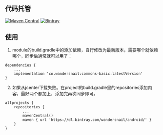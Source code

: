 ## 代码托管
[![Maven Central](https://maven-badges.herokuapp.com/maven-central/cn.wandersnail/commons-basic/badge.svg)](https://maven-badges.herokuapp.com/maven-central/cn.wandersnail/commons-basic)
[![Bintray](https://api.bintray.com/packages/wandersnail/android/commons-basic/images/download.svg) ](https://bintray.com/wandersnail/android/commons-basic/_latestVersion)


## 使用

1. module的build.gradle中的添加依赖，自行修改为最新版本，需要哪个就依赖哪个，同步后通常就可以用了：
```
dependencies {
	...
	implementation 'cn.wandersnail:commons-basic:latestVersion'
}
```

2. 如果从jcenter下载失败。在project的build.gradle里的repositories添加内容，最好两个都加上，添加完再次同步即可。
```
allprojects {
	repositories {
		...
		mavenCentral()
		maven { url 'https://dl.bintray.com/wandersnail/android/' }
	}
}
```